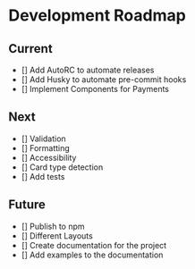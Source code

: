 # Development Roadmap

## Current
- [] Add AutoRC to automate releases
- [] Add Husky to automate pre-commit hooks
- [] Implement Components for Payments

## Next
- [] Validation
- [] Formatting
- [] Accessibility
- [] Card type detection
- [] Add tests

## Future
- [] Publish to npm
- [] Different Layouts
- [] Create documentation for the project
- [] Add examples to the documentation